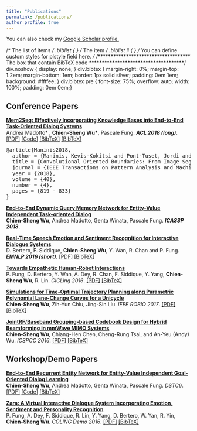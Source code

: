 ```yaml
---
title: "Publications"
permalink: /publications/
author_profile: true
---
```


You can also check my <u><a href="https://scholar.google.com.hk/citations?user=1G4GV2EAAAAJ&hl=en-TW" target="_blank">Google Scholar profile</a>.</u>

/* The list of items */
.biblist { }
/* The item */
.biblist li { }
/* You can define custom styles for plstyle field here. */
/*************************************
 The box that contain BibTeX code
 *************************************/
div.noshow { display: none; }
div.bibtex {
	margin-right: 0%;
	margin-top: 1.2em;
	margin-bottom: 1em;
	border: 1px solid silver;
	padding: 0em 1em;
	background: #ffffee;
}
div.bibtex pre { font-size: 75%; overflow: auto;  width: 100%; padding: 0em 0em;}</style>
<script type="text/javascript">
    <!--
    // Toggle Display of BibTeX
    function toggleBibtex(articleid) {
        var bib = document.getElementById('bib_'+articleid);
        if (bib) {
            if(bib.className.indexOf('bibtex') != -1) {
                bib.className.indexOf('noshow') == -1?bib.className = 'bibtex noshow':bib.className = 'bibtex';
            }
        } else {
            return;
        }
    }
-->
</script>

## Conference Papers
<b>[Mem2Seq: Effectively Incorporating Knowledge Bases into End-to-End Task-Oriented Dialog Systems](https://jasonwu0731.github.io/publications/Mem2Seq)</b> <br>
Andrea Madotto* , <b>Chien-Sheng Wu*</b>, Pascale Fung. <i><b>ACL 2018 (long)</b></i>.
[[PDF]](https://arxiv.org/pdf/1804.08217.pdf) [[Code]](https://github.com/HLTCHKUST/Mem2Seq)
<a href="https://scholar.googleusercontent.com/scholar.bib?q=info:KqL-T-pvx44J:scholar.google.com/&output=citation&scisig=AAGBfm0AAAAAWwd1d3pN2WZUe8vg-ZThlAqxwQcOyQGd&scisf=4&ct=citation&cd=-1&hl=en" target="_blank">[BibTeX]</a>
<a href="javascript:toggleBibtex('Maninis2018')">[BibTeX]</a>
<div id="bib_Maninis2018" class="bibtex noshow">
<pre>
@article{Maninis2018,
  author = {Maninis, Kevis-Kokitsi and Pont-Tuset, Jordi and Arbel&aacute;ez, Pablo and Van Gool, Luc},
  title = {Convolutional Oriented Boundaries: From Image Segmentation to High-Level Tasks},
  journal = {IEEE Transactions on Pattern Analysis and Machine Intelligence (TPAMI)},
  year = {2018},
  volume = {40},
  number = {4},
  pages = {819 - 833}
}
</pre>
</div>

<b>[End-to-End Dynamic Query Memory Network for Entity-Value Independent Task-oriented Dialog](https://jasonwu0731.github.io/publications/DQMemNN)</b> <br>
<b>Chien-Sheng Wu</b>, Andrea Madotto, Genta Winata, Pascale Fung. <i><b>ICASSP 2018</b></i>.

<b>[Real-Time Speech Emotion and Sentiment Recognition for Interactive Dialogue Systems](https://jasonwu0731.github.io/publications/EMNLP16)</b> <br>
D. Bertero, F. Siddique, <b>Chien-Sheng Wu</b>, Y. Wan, R. Chan and P. Fung. <i><b>EMNLP  2016 (short)</b></i>.
[[PDF]](http://aclweb.org/anthology/D16-1110) 
<a href="https://scholar.googleusercontent.com/scholar.bib?q=info:AL_PtWU_WIkJ:scholar.google.com/&output=citation&scisig=AAGBfm0AAAAAWwd1nGS9cXWVwZS4wLDhmS78fDLPi8MJ&scisf=4&ct=citation&cd=-1&hl=en" target="_blank">[BibTeX]</a>  

<b>[Towards Empathetic Human-Robot Interactions](https://jasonwu0731.github.io/publications/CICLing16)</b> <br>
P. Fung, D. Bertero, Y. Wan, A. Dey, R. Chan, F. Siddique, Y. Yang, <b>Chien-Sheng Wu</b>, R. Lin. <i>CICLing 2016</i>.
[[PDF]](https://arxiv.org/abs/1605.04072)
<a href="https://scholar.googleusercontent.com/scholar.bib?q=info:daXR-Jq1KVUJ:scholar.google.com/&output=citation&scisig=AAGBfm0AAAAAWwd1r_6xCMTrJcF6qqJ794nVAl6UzK3U&scisf=4&ct=citation&cd=-1&hl=en" target="_blank">[BibTeX]</a> 

<b>[Simulations for Time-Optimal Trajectory Planning along Parametric Polynomial Lane-Change Curves for a Unicycle](https://jasonwu0731.github.io/publications/ROBIO17)</b> <br> <b>Chien-Sheng Wu</b>, Zih-Yun Chiu, Jing-Sin Liu. <i>IEEE ROBIO 2017</i>.
[[PDF]](https://ieeexplore.ieee.org/document/8324741/)
<a href="https://scholar.googleusercontent.com/scholar.bib?q=info:-JJCD-jTVqQJ:scholar.google.com/&output=citation&scisig=AAGBfm0AAAAAWwd1vYrjQAi43PHVTjrRuYIDXus8oNU_&scisf=4&ct=citation&cd=-1&hl=en" target="_blank">[BibTeX]</a>

<b>[JointRF/Baseband Grouping-based Codebook Design for Hybrid Beamforming in mmWave MIMO Systems](https://jasonwu0731.github.io/publications/ICSPCC16)</b> <br>
<b>Chien-Sheng Wu</b>, Chiang-Hen Chen, Cheng-Rung Tsai, and An-Yeu (Andy) Wu. <i>ICSPCC 2016</i>.
[[PDF]](http://access.ee.ntu.edu.tw/Publications/Conference/CA147_2016.pdf)
<a href="https://scholar.googleusercontent.com/scholar.bib?q=info:j-RypeVT1aEJ:scholar.google.com/&output=citation&scisig=AAGBfm0AAAAAWwd11pl6kpXjlaIBDpOIViyJSOI0qVxw&scisf=4&ct=citation&cd=-1&hl=en" target="_blank">[BibTeX]</a> 

## Workshop/Demo Papers
<b>[End-to-End Recurrent Entity Network for Entity-Value Independent Goal-Oriented Dialog Learning](https://jasonwu0731.github.io/publications/DSTC6)</b> <br>
<b>Chien-Sheng Wu</b>, Andrea Madotto, Genta Winata, Pascale Fung. <i>DSTC6</i>.
[[PDF]](http://workshop.colips.org/dstc6/papers/track1_paper02_wu.pdf) [[Code]](https://github.com/jasonwu0731/RecurrentEntityNetwork)
<a href="https://scholar.googleusercontent.com/scholar.bib?q=info:Sf91V0UFJlUJ:scholar.google.com/&output=citation&scisig=AAGBfm0AAAAAWwd16cXg-DFc4plK9RM9gF05U5hCEbvI&scisf=4&ct=citation&cd=-1&hl=en" target="_blank">[BibTeX]</a>

<b>[Zara: A Virtual Interactive Dialogue System Incorporating Emotion, Sentiment and Personality Recognition](https://jasonwu0731.github.io/publications/Zara)</b> <br>
P. Fung, A. Dey, F. Siddique, R. Lin, Y. Yang, D. Bertero, W. Yan, R. Yin, <b>Chien-Sheng Wu</b>. <i>COLING Demo 2016</i>.
[[PDF]](https://pdfs.semanticscholar.org/8fb0/4e09b5516ce9967947abf8f971ca560cedee.pdf?_ga=2.221745304.1298280617.1496641607-1145227445.1484936456)
<a href="https://scholar.googleusercontent.com/scholar.bib?q=info:1BtD0NP7FewJ:scholar.google.com/&output=citation&scisig=AAGBfm0AAAAAWwd2AYuRuu2wrmp7CMQu6E9WoCEU8Tx6&scisf=4&ct=citation&cd=-1&hl=en" target="_blank">[BibTeX]</a>  
